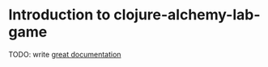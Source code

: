 # Introduction to clojure-alchemy-lab-game

TODO: write [great documentation](http://jacobian.org/writing/what-to-write/)
